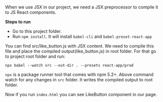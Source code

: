 When we use JSX in our project, we need a JSX preprocessor to compile it to JS React components.

**Steps to run**
- Go to this project folder.
- Run `npm install`. It will install `babel-cli` and `babel-preset-react-app`

You can find src/like_button.js with JSX content. We need to compile this file and place the compiled output(like_button.js) in root folder. For that go to project root folder and run:
```
npx babel --watch src --out-dir . --presets react-app/prod
```
`npx` is a package runner tool that comes with npm 5.2+. Above command watch for any changes in `src` folder. It writes the compiled output to root folder.

Now if you run `index.html` you can see LikeButton component in our page.